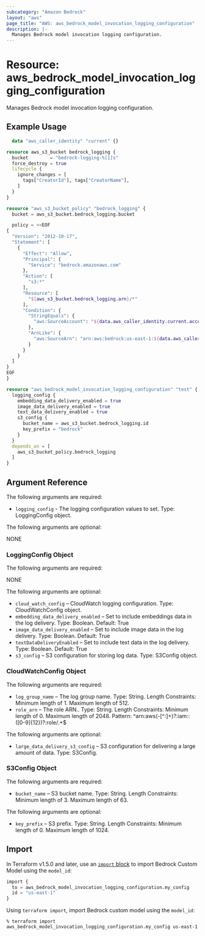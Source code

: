 ```yaml
---
subcategory: "Amazon Bedrock"
layout: "aws"
page_title: "AWS: aws_bedrock_model_invocation_logging_configuration"
description: |-
  Manages Bedrock model invocation logging configuration.
---
```


# Resource: aws_bedrock_model_invocation_logging_configuration

Manages Bedrock model invocation logging configuration.

## Example Usage

```terraform
  data "aws_caller_identity" "current" {}

resource aws_s3_bucket bedrock_logging {
  bucket        = "bedrock-logging-%[1]s"
  force_destroy = true
  lifecycle {
    ignore_changes = [
      tags["CreatorId"], tags["CreatorName"],
    ]
  }
}

resource "aws_s3_bucket_policy" "bedrock_logging" {
  bucket = aws_s3_bucket.bedrock_logging.bucket

  policy = <<EOF
{
  "Version": "2012-10-17",
  "Statement": [
    {
      "Effect": "Allow",
      "Principal": {
        "Service": "bedrock.amazonaws.com"
      },
      "Action": [
        "s3:*"
      ],
      "Resource": [
        "${aws_s3_bucket.bedrock_logging.arn}/*"
      ],
      "Condition": {
        "StringEquals": {
          "aws:SourceAccount": "${data.aws_caller_identity.current.account_id}"
        },
        "ArnLike": {
          "aws:SourceArn": "arn:aws:bedrock:us-east-1:${data.aws_caller_identity.current.account_id}:*"
        }
      }
    }
  ]
}
EOF
}

resource "aws_bedrock_model_invocation_logging_configuration" "test" {
  logging_config {
    embedding_data_delivery_enabled = true
    image_data_delivery_enabled = true
    text_data_delivery_enabled = true
    s3_config {
      bucket_name = aws_s3_bucket.bedrock_logging.id
      key_prefix = "bedrock"
    }
  }
  depends_on = [
    aws_s3_bucket_policy.bedrock_logging
  ]
}
```

## Argument Reference

The following arguments are required:

* `logging_config` - The logging configuration values to set. Type: LoggingConfig object.

The following arguments are optional:

NONE

### LoggingConfig Object

The following arguments are required:

NONE

The following arguments are optional:

* `cloud_watch_config` – CloudWatch logging configuration. Type: CloudWatchConfig object.
* `embedding_data_delivery_enabled` – Set to include embeddings data in the log delivery. Type: Boolean. Default: True
* `image_data_delivery_enabled` – Set to include image data in the log delivery. Type: Boolean. Default: True
* `textDataDeliveryEnabled` – Set to include text data in the log delivery. Type: Boolean. Default: True
* `s3_config` – S3 configuration for storing log data. Type: S3Config object.

### CloudWatchConfig Object

The following arguments are required:

* `log_group_name` – The log group name. Type: String. Length Constraints: Minimum length of 1. Maximum length of 512.
* `role_arn` – The role ARN.. Type: String. Length Constraints: Minimum length of 0. Maximum length of 2048. Pattern: ^arn:aws(-[^:]+)?:iam::([0-9]{12})?:role/.+$

The following arguments are optional:

* `large_data_delivery_s3_config` – S3 configuration for delivering a large amount of data. Type: S3Config.

### S3Config Object

The following arguments are required:

* `bucket_name` – S3 bucket name. Type: String. Length Constraints: Minimum length of 3. Maximum length of 63.

The following arguments are optional:

* `key_prefix` – S3 prefix. Type: String. Length Constraints: Minimum length of 0. Maximum length of 1024.

## Import

In Terraform v1.5.0 and later, use an [`import` block](https://developer.hashicorp.com/terraform/language/import) to import Bedrock Custom Model using the `model_id`:

```terraform
import {
  to = aws_bedrock_model_invocation_logging_configuration.my_config
  id = "us-east-1"
}
```

Using `terraform import`, import Bedrock custom model using the `model_id`:

```console
% terraform import aws_bedrock_model_invocation_logging_configuration.my_config us-east-1
```
